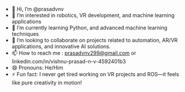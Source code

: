 - 👋 Hi, I’m @prasadvnv
- 👀 I’m interested in robotics, VR development, and machine learning applications
- 🌱 I’m currently learning Python, and advanced machine learning techniques
- 💞️ I’m looking to collaborate on projects related to automation, AR/VR applications, and innovative AI solutions.
- 📫 How to reach me : prasadvnv299@gmail.com or linkedin.com/in/vishnu-prasad-n-v-4592401b3
- 😄 Pronouns: He/Him
- ⚡ Fun fact: I never get tired working on VR projects and ROS—it feels like pure creativity in motion!

<!---
prasadvnv/prasadvnv is a ✨ special ✨ repository because its `README.md` (this file) appears on your GitHub profile.
You can click the Preview link to take a look at your changes.
--->
